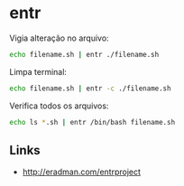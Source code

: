 # entr

Vigia alteração no arquivo:

```bash
echo filename.sh | entr ./filename.sh
```

Limpa terminal:

```bash
echo filename.sh | entr -c ./filename.sh
```

Verifica todos os arquivos:

```bash
echo ls *.sh | entr /bin/bash filename.sh
```

## Links

- http://eradman.com/entrproject
